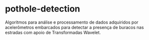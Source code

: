 # pothole-detection

Algoritmos para análise e processamento de dados adquiridos por acelerômetros embarcados para detectar a presença de buracos nas estradas com apoio de Transformadas Wavelet.
